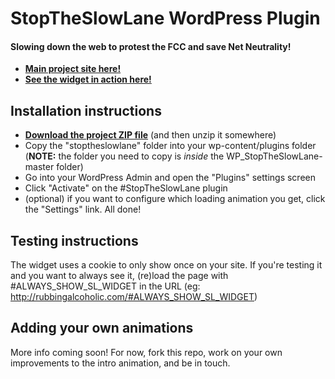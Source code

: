 StopTheSlowLane WordPress Plugin
================================
#### Slowing down the web to protest the FCC and save Net Neutrality!
* [**Main project site here!**][1]
* [**See the widget in action here!**][2]


Installation instructions
-------------------------
* [**Download the project ZIP file**][3] (and then unzip it somewhere)
* Copy the "stoptheslowlane" folder into your wp-content/plugins folder
  (**NOTE:** the folder you need to copy is _inside_ the
  WP_StopTheSlowLane-master folder)
* Go into your WordPress Admin and open the "Plugins" settings screen
* Click "Activate" on the #StopTheSlowLane plugin
* (optional) if you want to configure which loading animation you get, click
  the "Settings" link. All done!



Testing instructions
--------------------
The widget uses a cookie to only show once on your site. If you're testing it
and you want to always see it, (re)load the page with #ALWAYS_SHOW_SL_WIDGET in
the URL (eg: http://rubbingalcoholic.com/#ALWAYS_SHOW_SL_WIDGET)



Adding your own animations
--------------------------
More info coming soon! For now, fork this repo, work on your own improvements to
the intro animation, and be in touch.


[1]: http://www.stoptheslowlane.com
[2]: http://rubbingalcoholic.com/#ALWAYS_SHOW_SL_WIDGET
[3]: https://github.com/rubbingalcoholic/WP_StopTheSlowLane/archive/master.zip
